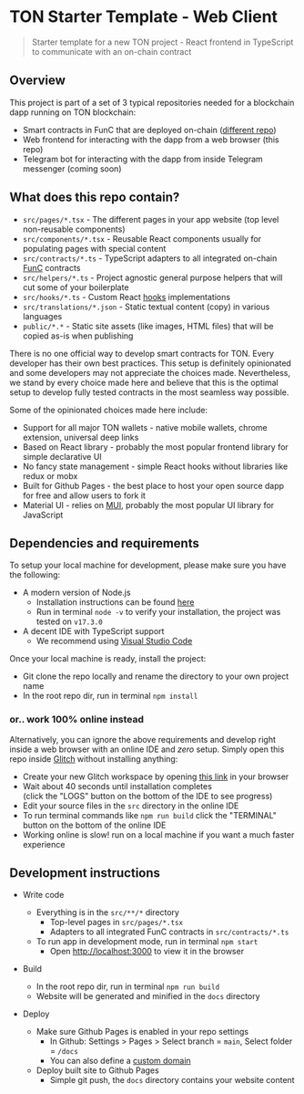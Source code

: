 # TON Starter Template - Web Client

> Starter template for a new TON project - React frontend in TypeScript to communicate with an on-chain contract

## Overview

This project is part of a set of 3 typical repositories needed for a blockchain dapp running on TON blockchain:

* Smart contracts in FunC that are deployed on-chain ([different repo](https://github.com/ton-defi-org/tonstarter-contracts))
* Web frontend for interacting with the dapp from a web browser (this repo)
* Telegram bot for interacting with the dapp from inside Telegram messenger (coming soon)

## What does this repo contain?

* `src/pages/*.tsx` - The different pages in your app website (top level non-reusable components)
* `src/components/*.tsx` - Reusable React components usually for populating pages with special content
* `src/contracts/*.ts` - TypeScript adapters to all integrated on-chain [FunC](https://ton.org/docs/#/func) contracts
* `src/helpers/*.ts` - Project agnostic general purpose helpers that will cut some of your boilerplate
* `src/hooks/*.ts` - Custom React [hooks](https://reactjs.org/docs/hooks-overview.html) implementations
* `src/translations/*.json` - Static textual content (copy) in various languages
* `public/*.*` - Static site assets (like images, HTML files) that will be copied as-is when publishing

There is no one official way to develop smart contracts for TON. Every developer has their own best practices. This setup is definitely opinionated and some developers may not appreciate the choices made. Nevertheless, we stand by every choice made here and believe that this is the optimal setup to develop fully tested contracts in the most seamless way possible.

Some of the opinionated choices made here include:

* Support for all major TON wallets - native mobile wallets, chrome extension, universal deep links
* Based on React library - probably the most popular frontend library for simple declarative UI
* No fancy state management - simple React hooks without libraries like redux or mobx
* Built for Github Pages - the best place to host your open source dapp for free and allow users to fork it
* Material UI - relies on [MUI](https://mui.com/), probably the most popular UI library for JavaScript

## Dependencies and requirements

To setup your local machine for development, please make sure you have the following:

* A modern version of Node.js
  * Installation instructions can be found [here](https://nodejs.org/)
  * Run in terminal `node -v` to verify your installation, the project was tested on `v17.3.0`
* A decent IDE with TypeScript support
  * We recommend using [Visual Studio Code](https://code.visualstudio.com/)

Once your local machine is ready, install the project:

* Git clone the repo locally and rename the directory to your own project name
* In the root repo dir, run in terminal `npm install`

### or.. work 100% online instead

Alternatively, you can ignore the above requirements and develop right inside a web browser with an online IDE and *zero* setup. Simply open this repo inside [Glitch](https://glitch.com/) without installing anything:

* Create your new Glitch workspace by opening [this link](https://glitch.com/edit/#!/remix/clone-from-repo?&REPO_URL=https%3A%2F%2Fgithub.com%2Fton-defi-org%2Ftonstarter-webclient.git) in your browser
* Wait about 40 seconds until installation completes <br>(click the "LOGS" button on the bottom of the IDE to see progress)
* Edit your source files in the `src` directory in the online IDE
* To run terminal commands like `npm run build` click the "TERMINAL" button on the bottom of the online IDE
* Working online is slow! run on a local machine if you want a much faster experience

## Development instructions

* Write code
  * Everything is in the `src/**/*` directory
    * Top-level pages in `src/pages/*.tsx`
    * Adapters to all integrated FunC contracts in `src/contracts/*.ts`
  * To run app in development mode, run in terminal `npm start`
    * Open [http://localhost:3000](http://localhost:3000) to view it in the browser

* Build
  * In the root repo dir, run in terminal `npm run build`
  * Website will be generated and minified in the `docs` directory

* Deploy
  * Make sure Github Pages is enabled in your repo settings
    * In Github: Settings > Pages > Select branch = `main`, Select folder = `/docs`
    * You can also define a [custom domain](https://docs.github.com/en/pages/configuring-a-custom-domain-for-your-github-pages-site)
  * Deploy built site to Github Pages
    * Simple git push, the `docs` directory contains your website content
  
